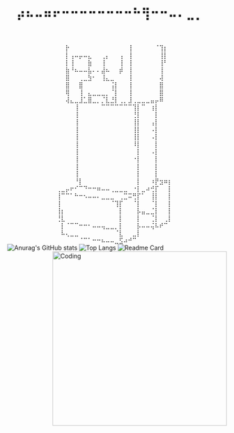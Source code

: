 #             ⠀⡴⠦⠤⠶⠖⠒⠒⠒⠒⠒⠒⠒⠒⠓⢻⠒⠒⠤⠄⣀⡀⠀⠀⠀
⠀⠀⠀⠀⠀⠀⠀⠀⠀⠀⠀⠀⠀⡗⠀⠀⠀⠀⠀⠀⠀⠀⠀⠀⠀⠀⠀⢸⠀⠀⠀⠀⠀⠈⢹⡆⠀
⠀⠀⠀⠀⠀⠀⠀⠀⠀⠀⠀⠀⠀⡇⢠⠤⡤⠤⣄⠀⠀⢀⡄⠀⠀⢠⠀⢸⠀⠀⠀⠀⠀⠀⢸⡇⠀
⠀⠀⠀⠀⠀⠀⠀⠀⠀⠀⠀⠀⠀⡇⢸⠀⠀⠀⣷⠀⠀⢸⠀⠀⠀⢸⠀⢸⠀⠀⠀⠀⠀⠀⢸⠃⠀
⠀⠀⠀⠀⠀⠀⠀⠀⠀⠀⠀⠀⠀⣷⠘⠦⠤⠤⣧⠄⠄⣼⠦⠀⠀⡾⠀⢸⠀⠀⠀⠀⠀⠀⢸⠀⠀
⠀⠀⠀⠀⠀⠀⠀⠀⠀⠀⠀⠀⠀⣿⠀⠀⢀⣀⣳⠂⠀⢸⣄⣀⠀⠀⠀⢸⠀⠀⠀⠀⠀⠀⢼⠀⠀
⠀⠀⠀⠀⠀⠀⠀⠀⠀⠀⠀⠀⠀⣿⠀⠀⣿⠀⠀⠀⠀⠀⠀⢨⡇⠀⠀⢸⠀⠀⠀⠀⠀⠀⣿⠀⠀
⠀⠀⠀⠀⠀⠀⠀⠀⠀⠀⠀⠀⠀⢿⠀⠀⢸⠀⣄⣀⣀⣀⡀⠈⡇⠀⠀⢸⠀⠀⠀⠀⠀⠀⣿⠀⠀
⠀⠀⠀⠀⠀⠀⠀⠀⠀⠀⠀⠀⠀⢼⣄⣀⣸⣁⣿⣀⡀⡈⣇⣘⡇⢀⡀⣸⢀⣀⣀⣀⣤⡤⠿⠀⠀
⠀⠀⠀⠀⠀⠀⠀⠀⠀⠀⠀⠀⠀⠀⠀⢸⠀⠀⠀⠀⠀⠉⠉⠉⠉⠉⠉⠉⢹⡇⠉⠀⢰⡇⠀⠀⠀
⠀⠀⠀⠀⠀⠀⠀⠀⠀⠀⠀⠀⠀⠀⠀⢸⠀⠀⠀⠀⠀⠀⠀⠀⠀⠀⠀⠀⢘⡇⠀⠀⠀⡇⠀⠀⠀
⠀⠀⠀⠀⠀⠀⠀⠀⠀⠀⠀⠀⠀⠀⠀⢸⠀⠀⠀⠀⠀⠀⠀⠀⠀⠀⠀⠀⢸⡇⠀⠀⢠⡇⠀⠀⠀
⠀⠀⠀⠀⠀⠀⠀⠀⠀⠀⠀⠀⠀⠀⠀⢸⠀⠀⠀⠀⠀⠀⠀⠀⠀⠀⠀⠀⢸⡇⠀⠀⠠⡇⠀⠀⠀
⠀⠀⠀⠀⠀⠀⠀⠀⠀⠀⠀⠀⠀⠀⠀⢸⠀⠀⠀⠀⠀⠀⠀⠀⠀⠀⠀⠀⢸⡇⠀⠀⠠⡇⠀⠀⠀
⠀⠀⠀⠀⠀⠀⠀⠀⠀⠀⠀⠀⠀⠀⠀⢸⠀⠀⠀⠀⠀⠀⠀⠀⠀⠀⠀⠀⠸⡇⠀⠀⠀⡇⠀⠀⠀
⠀⠀⠀⠀⠀⠀⠀⠀⠀⠀⠀⠀⠀⠀⠀⢸⠀⠀⠀⠀⠀⠀⠀⠀⠀⠀⠀⠀⠀⡇⠀⠀⠠⡇⠀⠀⠀
⠀⠀⠀⠀⠀⠀⠀⠀⠀⠀⠀⠀⠀⠀⠀⢸⠀⠀⠀⠀⠀⠀⠀⠀⠀⠀⠀⠀⠐⡇⠀⠀⠀⡇⠀⠀⠀
⠀⠀⠀⠀⠀⠀⠀⠀⠀⠀⠀⠀⠀⠀⠀⢸⠀⠀⠀⠀⠀⠀⠀⠀⠀⠀⠀⠀⠀⡇⠀⠀⠀⡇⠀⠀⠀
⠀⠀⠀⠀⠀⠀⠀⠀⠀⠀⠀⠀⠀⠀⠀⢸⠀⠀⠀⠀⠀⠀⠀⠀⠀⠀⠀⠀⠀⡇⠀⠀⠀⡇⠀⠀⠀
⠀⠀⠀⠀⠀⠀⠀⠀⠀⠀⠀⠀⠀⠀⠀⠘⡇⠀⠀⠀⠀⠀⠀⠀⠀⠀⠀⠀⠀⡇⠀⠀⠰⡟⣲⠶⡆
⠀⠀⠀⠀⠀⠀⠀⠀⠀⠀⠀⢀⣀⡤⠖⠊⠉⠙⠒⠒⠶⠤⠤⢀⣀⣀⣀⠀⠐⡇⣀⠴⢚⡏⠀⠀⡇
⠀⠀⠀⠀⠀⠀⠀⠀⠀⠀⠀⢸⠉⠉⠁⠓⠒⠢⠤⠤⠄⣀⣀⣀⠀⢀⣉⠭⢛⡏⠁⠀⢸⡇⠀⠀⡇
⠀⠀⠀⠀⠀⠀⠀⠀⠀⠀⠀⢸⠀⠀⠀⠀⠀⠀⠀⠀⠀⠀⠀⠈⢹⡏⠀⠀⠈⡇⠀⠀⠈⡇⠀⠀⡇
⠀⠀⠀⠀⠀⠀⠀⠀⠀⠀⠀⢸⡆⠀⠀⠀⠀⠀⠀⠀⠀⠀⠀⠀⠀⡇⠀⠀⠀⡧⣤⣀⣈⡇⠀⠀⡇
⠀⠀⠀⠀⠀⠀⠀⠀⠀⠀⠀⢘⣇⠀⠀⠀⠀⠀⠀⠀⠀⠀⠀⠀⠀⡇⠀⠀⠀⡇⠀⠀⢈⡇⠀⢀⡇
⠀⠀⠀⠀⠀⠀⠀⠀⠀⠀⠀⠀⡇⠈⠉⠉⠒⠒⠂⠤⠤⢤⣀⣀⡀⡇⠀⠀⠀⡧⠤⠤⢬⠧⠞⠉⠀
⠀⠀⠀⠀⠀⠀⠀⠀⠀⠀⠀⠀⠧⢄⣀⣀⠀⠀⠀⠀⠀⠀⠀⠀⠈⣇⠀⠀⣀⡇⠀⠀⠀⠀⠀⠀⠀
⠀⠀⠀⠀⠀⠀⠀⠀⠀⠀⠀⠀⠀⠀⠀⠀⠈⠉⠁⠒⠒⠦⠤⠤⣀⣫⠴⠚⠉⠀⠀⠀⠀⠀⠀⠀⠀
![Anurag's GitHub stats](https://github-readme-stats.vercel.app/api?username=Lololoshka2008&theme=shadow_green&show_icons=true)
![Top Langs](https://github-readme-stats.vercel.app/api/top-langs/?username=Lololoshka2008&layout=compact&theme=shadow_green&bg_color=00000000)
![Readme Card](https://github-readme-stats.vercel.app/api/pin/?username=Lololoshka2008&repo=github-readme-stats&theme=shadow_green)
<img align="right" alt="Coding" width="400" src="https://media2.giphy.com/media/v1.Y2lkPTc5MGI3NjExNndka2R0dHV2dDFpOHJ2YXRvNDdvM3dibzVodmlqb3N6eHg5bnNhZSZlcD12MV9pbnRlcm5hbF9naWZfYnlfaWQmY3Q9Zw/YpKr72SeALev7CJxn2/giphy.gif">



